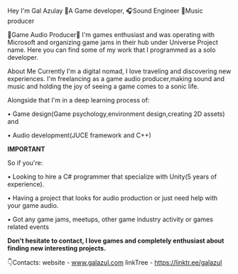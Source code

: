 Hey I'm Gal Azulay
🧩A Game developer, 
🎧Sound Engineer 
🎹Music producer 

🧩Game Audio Producer🎹
I'm games enthusiast and was operating with Microsoft and organizing game jams in their hub under Universe Project name.
Here you can find some of my work that I programmed as a solo developer.

About Me
Currently I'm a digital nomad, I love traveling and discovering new experiences.
I'm freelancing as a game audio producer,making sound and music and holding the joy of seeing a game comes to a sonic life.

Alongside that I'm in a deep learning process of:

• Game design(Game psychology,environment design,creating 2D assets) and 

• Audio development(JUCE framework and C++)

**IMPORTANT** 

So if you're:

• Looking to hire a C# programmer that specialize with Unity(5 years of experience).

• Having a project that looks for audio production or just need help with your game audio.

• Got any game jams, meetups, other game industry activity or games related events

**Don't hesitate to contact, I love games and completely enthusiast about finding new interesting projects.**

👇Contacts:
website - www.galazul.com
linkTree - https://linktr.ee/galazul

